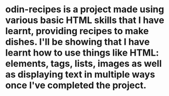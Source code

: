 # odin-recipes is a project made using various basic HTML skills that I have learnt, providing recipes to make dishes. I'll be showing that I have learnt how to use things like HTML: elements, tags, lists, images as well as displaying text in multiple ways once I've completed the project.

